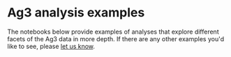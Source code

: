 # Ag3 analysis examples

The notebooks below provide examples of analyses that explore
different facets of the Ag3 data in more depth. If there are any other
examples you'd like to see, please [let us
know](https://github.com/malariagen/vector-data/discussions/new).

```{tableofcontents}
```
